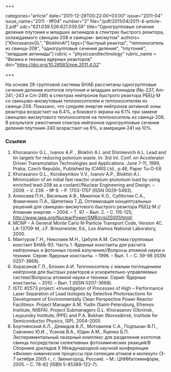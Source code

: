 +++

categories="article"
date="2011-12-29T00:22:00+03:00"
issue="2011-04"
issue_name="2011 - №04"
number="2"
file="/pdf/2011/04/2011-4-article-2.pdf"
udc="621.039.526:621.039.59"
title="Одногрупповые сечения деления плутония и младших актинидов в спектрах быстрого реактора, охлаждаемого свинцом-208 и свинцом- висмутом"
authors=["KhorasanovGL", "BlokhinAI"]
tags=["быстрый реактор", "теплоноситель из свинца-208", "одногрупповые сечения деления", "плутоний", "младшие актиниды"]
rubric = "physicsandtechnology"
rubric_name = "Физика и техника ядерных реакторов"
doi="https://doi.org/10.26583/npe.2011.4.02"

+++

На основе 28-групповой системы БНАБ рассчитаны одногрупповые сечения деления изотопов плутония и младших актинидов (Np-237, Am-241,-243 и Cm-246) в спектрах нейтронов быстрого реактора РБЕЦ-М со свинцово-висмутовым теплоносителем и теплоносителем из свинца-208. Показано, что средняя энергия нейтронов активной зоны реактора возрастает на 6.4%, а бокового экрана на 6.1% при замене свинцово-висмутового теплоносителя на теплоноситель из свинца-208. В результате ужестчения спектра нейтронов одногрупповые сечения деления плутония-240 возрастают на 6%, а америция-241 на 10%.

### Ссылки

1. Khorasanov G.L., Ivanov A.P. , Blokhin A.I. and Shimkevich A.L. Lead and tin targets for reducing polonium waste. In: 3rd Int. Conf. on Accelerator Driven Transmutation Technologies and Applications. June 7-11, 1999, Praha, Czech Republic, Published by ICARIS Ltd., p.46, Paper Tu-O-E8
2. Khorasanov G.L., Korobeynikov V.V., Ivanov A.P., Blokhin A.I. Minimization of an initial fast reactor uranium-plutonium load by using enriched lead-208 as a coolant//Nuclear Engineering and Design. – 2009. – V. 239. – № 9. – Р. 1703-1707 (ISSN 0029-5493).
3. Алексеев П.Н., Васильев А.В., Микитюк К.О., Субботин С.А., Фомиченко П.А., Щепетина Т.Д. Оптимизация концептуальных решений для свинцово-висмутового быстрого реактора РБЕЦ-М //Атомная энергия. – 2004. – Т. 97. – Вып. 2. – С. 115-125; http://www.iaea.org/NuclearPower/SMR/crpi25001/html/.
4. MCNP – A General Monte Carlo N-Particle Transport Code, Version 4C. LA-13709-M, J.F. Briesmeister, Ed., Los Alamos National Laboratory, 2000.
5. Мантуров Г.Н., Николаев М.Н., Цибуля А.М. Система групповых констант БНАБ-93. Часть 1. Ядерные константы для расчета нейтронных и фотонных полей излучения//Вопросы атомной науки и техники. Серия: Ядерные константы. – 1996. – Вып. 1. – С. 59-98 (ISSN 0207-3668).
6. Хорасанов Г.Л., Блохин А.И. Теплоноситель с малым поглощением нейтронов для быстрых реакторов и ускорительно-управляемых систем//Вопросы атомной науки и техники. Серия: Ядерные константы. – 2010. – Вып. 1 (ISSN 0207-3668).
7. ISTC #2573 project: «Investigation of Processes of High – Performance Laser Separation of Lead Isotopes by Selective Photoreactions for Development of Environmentally Clean Perspective Power Reactor Facilities». Project Manager A.M. Yudin (Saint-Petersburg, Efremov Institute, NIIEFA), Project Submanagers G.L. Khorasanov (Obninsk, Leypunsky Institute, IPPE) and P.A. Bokhan (Novosibirsk, Institute for Semiconductor Physics, ISP), 2004-2005.
8. Бортнянский А.Л., Демидов В.Л., Мотовилов С.А., Подтыкан Ф.П., Савченко Ю.И. , Усанов В.А., Юдин А.М., Яценко Б.П. Экспериментальный лазерный комплекс для разделения изотопов свинца посредством селективных фотохимических реакций/В Сборнике докладов X Международной научной конференции «Физико-химические процессы при селекции атомов и молекул» (3-7 октября 2005 г., г. Звенигород, Россия). – М.: ЦНИИатоминформ, 2005. – С. 76-82 (ISBN 5-85389-122-7).